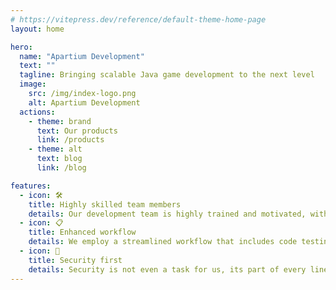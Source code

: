 ```yaml
---
# https://vitepress.dev/reference/default-theme-home-page
layout: home

hero:
  name: "Apartium Development"
  text: ""
  tagline: Bringing scalable Java game development to the next level
  image:
    src: /img/index-logo.png
    alt: Apartium Development
  actions:
    - theme: brand
      text: Our products
      link: /products
    - theme: alt
      text: blog
      link: /blog

features:
  - icon: 🛠️    
    title: Highly skilled team members
    details: Our development team is highly trained and motivated, with each time member having their own area of expertise. 
  - icon: 📋
    title: Enhanced workflow
    details: We employ a streamlined workflow that includes code testing, ci/cd pipelines, documentation and more. We are always looking for ways to improve our workflow with the latest word in the industry.
  - icon: 🚩
    title: Security first
    details: Security is not even a task for us, its part of every line of code we write. Where relevant our products boast extensive security measures to ensure your players are safe.
---
```

<script setup>
import {
  VPTeamPage,
  VPTeamPageTitle,
  VPTeamMembers
} from 'vitepress/theme';

const member = [
  {
    avatar: 'https://www.github.com/liorsl.png',
    name: 'Lior Slakman',
    title: 'Maintainer',
    links: [
      { icon: 'github', link: 'https://github.com/liorsl' },
      { icon: 'discord', link: 'https://discord.com/users/331785139656851457' },
      { icon: 'linkedin', link: 'https://www.linkedin.com/in/lior-slakman-3076a2219/' },
      { icon: {
        svg: '<svg xmlns="http://www.w3.org/2000/svg" width="36px" height="36px" viewBox="0 0 24 24"><path fill="currentColor" d="M20 4H4c-1.1 0-1.99.9-1.99 2L2 18c0 1.1.9 2 2 2h16c1.1 0 2-.9 2-2V6c0-1.1-.9-2-2-2m0 4l-8 5l-8-5V6l8 5l8-5z"></path></svg>'
        }, link: 'mailto:lior@apartium.net' }
    ]
  },
  {
    avatar: 'https://www.github.com/ofirtim.png',
    name: 'Ofir Hoffman',
    title: 'Senior Contributor',
    links: [
      { icon: 'github', link: 'https://github.com/ofirtim' },
      { icon: 'discord', link: 'https://discord.com/users/201095264021250048' },
      { icon: 'linkedin', link: 'https://www.linkedin.com/in/ofir-hoffman-503518221/' }
    ]
  },
 {
    avatar: 'https://www.github.com/ikfir.png',
    name: 'Kfir Botnik',
    title: 'Senior Contributor',
    links: [
      { icon: 'github', link: 'https://github.com/ikfir' },
      { icon: 'discord', link: 'https://discord.com/users/248460319117017088' },
      { icon: 'linkedin', link: 'https://www.linkedin.com/in/kfir-botnik/' },
      { 
        icon: {
            svg: '<svg xmlns="http://www.w3.org/2000/svg" width="36px" height="36px" viewBox="0 0 24 24"><path fill="currentColor" d="M20 4H4c-1.1 0-1.99.9-1.99 2L2 18c0 1.1.9 2 2 2h16c1.1 0 2-.9 2-2V6c0-1.1-.9-2-2-2m0 4l-8 5l-8-5V6l8 5l8-5z"></path></svg>'
        }, 
        link: 'mailto:kfir@apartium.net' 
      }
    ]
  },
{
    avatar: 'https://i.ibb.co/0cgDgBX/download.jpg',
    name: 'Elay Sasy',
    title: 'Senior UX/UI Designer',
    links: [
      { icon: 'discord', link: 'https://discord.com/users/216930746340868096' },
      { icon: 'linkedin', link: 'https://www.linkedin.com/in/elay-sasy-658102189/' },
      { 
        icon: {
        svg: '<svg xmlns="http://www.w3.org/2000/svg" width="24" height="24" viewBox="0 0 24 24"><path d="M22 7h-7v-2h7v2zm1.726 10c-.442 1.297-2.029 3-5.101 3-3.074 0-5.564-1.729-5.564-5.675 0-3.91 2.325-5.92 5.466-5.92 3.082 0 4.964 1.782 5.375 4.426.078.506.109 1.188.095 2.14h-8.027c.13 3.211 3.483 3.312 4.588 2.029h3.168zm-7.686-4h4.965c-.105-1.547-1.136-2.219-2.477-2.219-1.466 0-2.277.768-2.488 2.219zm-9.574 6.988h-6.466v-14.967h6.953c5.476.081 5.58 5.444 2.72 6.906 3.461 1.26 3.577 8.061-3.207 8.061zm-3.466-8.988h3.584c2.508 0 2.906-3-.312-3h-3.272v3zm3.391 3h-3.391v3.016h3.341c3.055 0 2.868-3.016.05-3.016z"/></svg>'
    }, 
        link: 'https://behance.net/mutedlyfx' 
      },
{ icon: {
        svg: '<svg xmlns="http://www.w3.org/2000/svg" width="36px" height="36px" viewBox="0 0 24 24"><path fill="currentColor" d="M20 4H4c-1.1 0-1.99.9-1.99 2L2 18c0 1.1.9 2 2 2h16c1.1 0 2-.9 2-2V6c0-1.1-.9-2-2-2m0 4l-8 5l-8-5V6l8 5l8-5z"></path></svg>'
        }, link: 'mailto:elay@edvin.co.il' }
    ]
  },
  {
    avatar: 'https://www.github.com/IdanKoblik.png',
    name: 'Idan Koblik',
    title: 'Contributor',
    links: [
      { icon: 'github', link: 'https://github.com/IdanKoblik' },
      { icon: 'discord', link: 'https://discord.com/users/429212281914785793' },
      { icon: 'linkedin', link: 'https://www.linkedin.com/in/idan-k/' }
    ]
  },
  {
    avatar: 'https://www.github.com/justnotro.png',
    name: 'Eilon Hafzadi',
    title: 'Contributor',
    links: [
      { icon: 'github', link: 'https://github.com/justnotro' },
      { icon: 'discord', link: 'https://discord.com/users/333628700321120257' }
    ]
  }
]
</script>


<style>

.VPTeamMembers > div {
    grid-template-columns: repeat(auto-fit, minmax(204px, 1fr)) !important;
    
}

.image-bg > img {
    border-radius: 30px !important;
}

</style>

<center>
    <VPTeamPageTitle>
        <template #title>Our Team</template>
        <template #lead>The people that makes our projects possible</template>
    </VPTeamPageTitle>
    <VPTeamPageSection>
          <VPTeamMembers
            size="small" :members="member"
          />
    </VPTeamPageSection>
</center>
